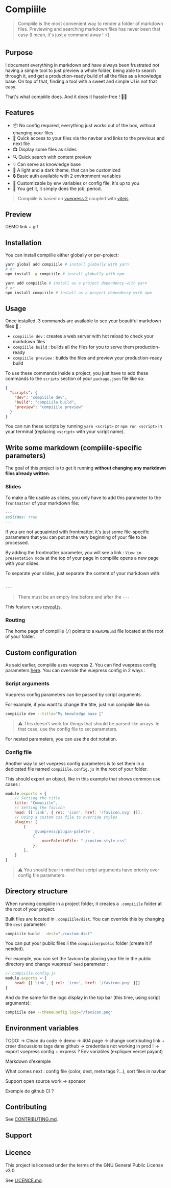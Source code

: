 # Compiiile

> Compiiile is the most convenient way to render a folder of markdown files. Previewing and searching markdown files
has never been that easy (I mean, it's just a command away ! :zap:)

## Purpose

I document everything in markdown and have always been frustrated not having a simple tool to just preview a whole
folder, being able to search through it, and get a production-ready build of all the files as a knowledge base. On
top of that, finding a tool with a sweet and simple UI is not that easy.

That's what compiiile does. And it does it hassle-free ! :ok_woman:

## Features

- 📦 No config required, everything just works out of the box, without changing your files
- :link: Quick access to your files via the navbar and links to the previous and next file
- :tv: Display some files as slides
- :mag: Quick search with content preview
- :bulb: Can serve as knowledge base
- :rainbow: A light and a dark theme, that can be customized
- :lock: Basic auth available with 2 environment variables
- :wrench: Customizable by env variables or config file, it's up to you
- :star2: You get it, it simply does the job, period.

> Compiiile is based on [vuepress 2](https://github.com/vuepress/vuepress-next) coupled with [vitejs](https://github.com/vitejs/vite)

## Preview

DEMO link + gif

## Installation

You can install compiiile either globally or per-project:

```bash
yarn global add compiiile # install globally with yarn
# or
npm install -g compiiile # install globally with npm

yarn add compiiile # install as a project dependency with yarn
# or
npm install compiiile # install as a project dependency with npm
```

## Usage

Once installed, 3 commands are available to see your beautiful markdown files :eyes: :

- `compiiile dev` : creates a web server with hot reload to check your markdown files
- `compiiile build` : builds all the files for you to serve them production-ready
- `compiiile preview` : builds the files and preview your production-ready build

To use these commands inside a project, you just have to add these commands to the `scripts` section of your
`package.json` file like so:

```json
{
  "scripts": {
    "dev": "compiiile dev",
    "build": "compiiile build",
    "preview": "compiiile preview"
  }
}
```

You can run these scripts by running `yarn <script>` or `npm run <script>` in your terminal (replacing `<script>`
with your script name).

## Write some markdown (compiiile-specific parameters)

The goal of this project is to get it running **without changing any markdown files already written**.

### Slides

To make a file usable as slides, you only have to add this parameter to the `frontmatter` of your markdown
file:

```md
---
asSlides: true
---
```

If you are not acquainted with frontmatter, it's just some file-specific parameters that you can put at the very
beginning of your file to be processed.

By adding the frontmatter parameter, you will see a link : `View in presentation mode` at the top of your page in
compiiile opens a new page with your slides.

To separate your slides, just separate the content of your markdown with:
```md

---

```

> There must be an empty line before and after the `---`

This feature uses [reveal.js](https://revealjs.com/).

### Routing

The home page of compiiile (`/`) points to a `README.md` file located at the root of your folder.

## Custom configuration

As said earlier, compiiile uses vuepress 2.
You can find vuepress config parameters [here](https://v2.vuepress.vuejs.org/reference/config.html).
You can override the vuepress config in 2 ways :

### Script arguments

Vuepress config parameters can be passed by script arguments.

For example, if you want to change the title, just run compiiile like so:

```bash
compiiile dev --title="My knowledge base 🚀"
```

> ⚠️ This doesn't work for things that should be parsed like arrays. In that case, use the config file to set
parameters.

For nested parameters, you can use the dot notation.

### Config file

Another way to set vuepress config parameters is to set them in a dedicated file named `compiiile.config.js` in the
root of your folder.

This should export an object, like in this example that shows common use cases :

```js
module.exports = {
    // Setting the title
    title: "Compiiile",
    // Setting the favicon
    head: [['link', { rel: 'icon', href: '/favicon.svg' }]],
    // Using a custom css file to override styles
    plugins: [
        [
            '@vuepress/plugin-palette',
            {
                userPaletteFile: "./custom-style.css"
            },
        ],
    ]
}
```

> ⚠️ You should bear in mind that script arguments have priority over config file parameters.

## Directory structure

When running compiiile in a project folder, it creates a `.compiiile` folder at the root of your project.

Built files are located in `.compiiile/dist`. You can override this by changing the `dest` parameter:

```bash
compiiile build --dest="./custom-dist"
```

You can put your public files il the `compiiile/public` folder (create it if needed).

For example, you can set the favicon by placing your file in the public directory and change vuepress' `head`
parameter :

```js
// compiiile.config.js
module.exports = {
    head: [['link', { rel: 'icon', href: '/favicon.png' }]]
}
```

And do the same for the logo display in the top bar (this time, using script arguments):

```bash
compiiile dev --themeConfig.logo="/favicon.png"
```

## Environment variables

TODO:
-> Clean du code
-> demo
-> 404 page
-> change contributing link + créer discussions tags dans github
-> credentials not working in prod !
-> export vuepress config + express ?
Env variables (expliquer vercel payant)


Markdown d'exemple

What comes next : config file (color, dest, meta tags ?...), sort files in navbar

Support open source work -> sponsor

Exemple de github CI ?

## Contributing

See [CONTRIBUTING.md](./CONTRIBUTING.md).

## Support

## Licence

This project is licensed under the terms of the GNU General Public License v3.0.

See [LICENCE.md](./LICENSE.md).
